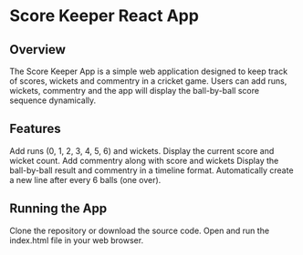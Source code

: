 # Score Keeper React App

## Overview
  The Score Keeper App is a simple web application designed to keep track of scores, wickets and commentry in a cricket game. 
  Users can add runs, wickets, commentry and the app will display the ball-by-ball score sequence dynamically.

## Features
  Add runs (0, 1, 2, 3, 4, 5, 6) and wickets.
  Display the current score and wicket count.
  Add commentry along with score and wickets
  Display the ball-by-ball result and commentry in a timeline format.
  Automatically create a new line after every 6 balls (one over).

## Running the App
  Clone the repository or download the source code.
  Open and run the index.html file in your web browser.
